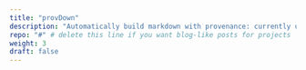 ```yaml
---
title: "provDown"
description: "Automatically build markdown with provenance: currently under construction"
repo: "#" # delete this line if you want blog-like posts for projects
weight: 3
draft: false
---
```

